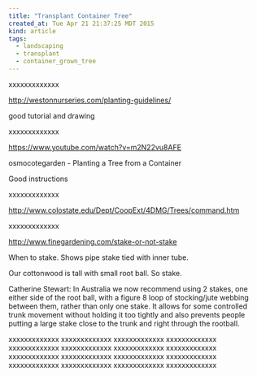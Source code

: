```yaml
---
title: "Transplant Container Tree"
created_at: Tue Apr 21 21:37:25 MDT 2015
kind: article
tags:
  - landscaping
  - transplant
  - container_grown_tree
---
```


xxxxxxxxxxxxx

http://westonnurseries.com/planting-guidelines/

good tutorial and drawing

xxxxxxxxxxxxx

https://www.youtube.com/watch?v=m2N22vu8AFE

osmocotegarden - Planting a Tree from a Container

Good instructions

xxxxxxxxxxxxx

http://www.colostate.edu/Dept/CoopExt/4DMG/Trees/command.htm


xxxxxxxxxxxxx

http://www.finegardening.com/stake-or-not-stake

When to stake.
Shows pipe stake tied with inner tube.

Our cottonwood is tall with small root ball.
So stake.

Catherine Stewart:
In Australia we now recommend using 2 stakes, one either side of the
root ball, with a figure 8 loop of stocking/jute webbing between them,
rather than only one stake. It allows for some controlled trunk movement
without holding it too tightly and also prevents people putting a large
stake close to the trunk and right through the rootball.

xxxxxxxxxxxxx
xxxxxxxxxxxxx
xxxxxxxxxxxxx
xxxxxxxxxxxxx
xxxxxxxxxxxxx
xxxxxxxxxxxxx
xxxxxxxxxxxxx
xxxxxxxxxxxxx
xxxxxxxxxxxxx
xxxxxxxxxxxxx
xxxxxxxxxxxxx
xxxxxxxxxxxxx
xxxxxxxxxxxxx
xxxxxxxxxxxxx
xxxxxxxxxxxxx
xxxxxxxxxxxxx
